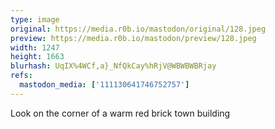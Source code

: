 ```yaml
---
type: image
original: https://media.r0b.io/mastodon/original/128.jpeg
preview: https://media.r0b.io/mastodon/preview/128.jpeg
width: 1247
height: 1663
blurhash: UqIX%4WCf,a}_NfQkCay%hRjV@WBWBWBRjay
refs:
  mastodon_media: ['111130641746752757']
---
```


Look on the corner of a warm red brick town building
